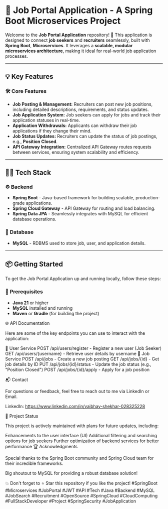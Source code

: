 # 🚀 **Job Portal Application** - A Spring Boot Microservices Project

Welcome to the **Job Portal Application** repository! 🎉 This application is designed to connect **job seekers** and **recruiters** seamlessly, built with **Spring Boot**, **Microservices**. It leverages a **scalable, modular microservices architecture**, making it ideal for real-world job application processes.

---

## 💡 **Key Features**

### 🛠️ **Core Features**
- **Job Posting & Management:** Recruiters can post new job positions, including detailed descriptions, requirements, and status updates.
- **Job Application System:** Job seekers can apply for jobs and track their application statuses in real-time.
- **Application Withdrawals:** Applicants can withdraw their job applications if they change their mind.
- **Job Status Updates:** Recruiters can update the status of job postings, e.g., **Position Closed**.
- **API Gateway Integration:** Centralized API Gateway routes requests between services, ensuring system scalability and efficiency.

---

## 🧑‍💻 **Tech Stack**

### ⚙️ **Backend**
- **Spring Boot** - Java-based framework for building scalable, production-grade applications.
- **Spring Cloud Gateway** - API Gateway for routing and load balancing.
- **Spring Data JPA** - Seamlessly integrates with MySQL for efficient database operations.

### 💾 **Database**
- **MySQL** - RDBMS used to store job, user, and application details.

---

## 📦 **Getting Started**

To get the Job Portal Application up and running locally, follow these steps:

### 🔧 **Prerequisites**
- **Java 21** or higher
- **MySQL** installed and running
- **Maven** or **Gradle** (for building the project)

🌐 API Documentation

Here are some of the key endpoints you can use to interact with the application:

📍 User Service
POST /api/users/register - Register a new user (Job Seeker)
GET /api/users/{username} - Retrieve user details by username
📍 Job Service
POST /api/jobs - Create a new job posting
GET /api/jobs/{id} - Get job details by ID
PUT /api/jobs/{id}/status - Update the job status (e.g., "Position Closed")
POST /api/jobs/{id}/apply - Apply for a job position

📬 Contact

For questions or feedback, feel free to reach out to me via LinkedIn or Email.

LinkedIn: https://www.linkedin.com/in/vaibhav-shekhar-028325228

🚀 Project Status

This project is actively maintained with plans for future updates, including:

Enhancements to the user interface (UI)
Additional filtering and searching options for job seekers
Further optimization of backend services for better performance
🏆 Acknowledgments

Special thanks to the Spring Boot community and Spring Cloud team for their incredible frameworks.

Big shoutout to MySQL for providing a robust database solution!

💥 Don't forget to ⭐ Star this repository if you like the project!
#SpringBoot #Microservices #JobPortal #JWT #API #Tech #Java #Backend #MySQL #JobSearch #Recruitment #OpenSource #SpringCloud #CloudComputing #FullStackDeveloper #Project #SpringSecurity #JobApplication
